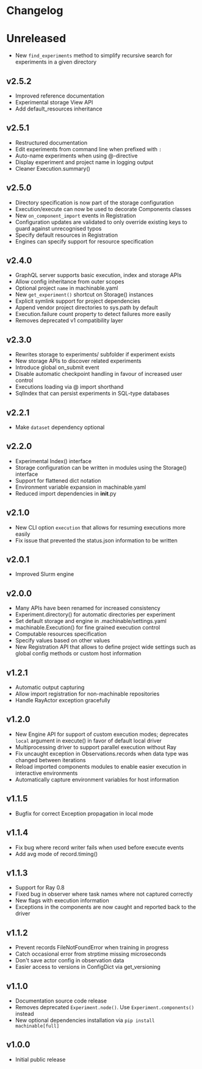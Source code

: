 # Changelog

<!-- Please add changes under the Unreleased section that reads 'No current changes' otherwise -->

# Unreleased

- New `find_experiments` method to simplify recursive search for experiments in a given directory

## v2.5.2

 - Improved reference documentation
 - Experimental storage View API
 - Add default_resources inheritance

## v2.5.1

 - Restructured documentation
 - Edit experiments from command line when prefixed with `:`
 - Auto-name experiments when using @-directive
 - Display experiment and project name in logging output
 - Cleaner Execution.summary()

## v2.5.0
 
 - Directory specification is now part of the storage configuration
 - Execution/execute can now be used to decorate Components classes
 - New `on_component_import` events in Registration
 - Configuration updates are validated to only override existing keys to guard against unrecognised typos
 - Specify default resources in Registration
 - Engines can specify support for resource specification

## v2.4.0

 - GraphQL server supports basic execution, index and storage APIs
 - Allow config inheritance from outer scopes
 - Optional project `name` in machinable.yaml
 - New `get_experiment()` shortcut on Storage() instances
 - Explicit symlink support for project dependencies
 - Append vendor project directories to sys.path by default
 - Execution.failure count property to detect failures more easily
 - Removes deprecated v1 compatibility layer

## v2.3.0

- Rewrites storage to experiments/ subfolder if experiment exists
- New storage APIs to discover related experiments
- Introduce global on_submit event
- Disable automatic checkpoint handling in favour of increased user control
- Executions loading via @ import shorthand
- SqlIndex that can persist experiments in SQL-type databases

## v2.2.1

- Make `dataset` dependency optional

## v2.2.0

 - Experimental Index() interface
 - Storage configuration can be written in modules using the Storage() interface
 - Support for flattened dict notation
 - Environment variable expansion in machinable.yaml
 - Reduced import dependencies in __init__.py

## v2.1.0

 - New CLI option `execution` that allows for resuming executions more easily
 - Fix issue that prevented the status.json information to be written

## v2.0.1

 - Improved Slurm engine

## v2.0.0

  - Many APIs have been renamed for increased consistency
  - Experiment.directory() for automatic directories per experiment
  - Set default storage and engine in .machinable/settings.yaml
  - machinable.Execution() for fine grained execution control
  - Computable resources specification
  - Specify values based on other values
  - New Registration API that allows to define project wide settings such as global config methods or custom host information

## v1.2.1

  - Automatic output capturing
  - Allow import registration for non-machinable repositories
  - Handle RayActor exception gracefully

## v1.2.0

  - New Engine API for support of custom execution modes; deprecates ``local`` argument in execute() in favor of default local driver
  - Multiprocessing driver to support parallel execution without Ray
  - Fix uncaught exception in Observations.records when data type was changed between iterations
  - Reload imported components modules to enable easier execution in interactive environments
  - Automatically capture environment variables for host information

## v1.1.5

  - Bugfix for correct Exception propagation in local mode

## v1.1.4

  - Fix bug where record writer fails when used before execute events
  - Add avg mode of record.timing()

## v1.1.3

  - Support for Ray 0.8
  - Fixed bug in observer where task names where not captured correctly
  - New flags with execution information
  - Exceptions in the components are now caught and reported back to the driver

## v1.1.2

  - Prevent records FileNotFoundError when training in progress
  - Catch occasional error from strptime missing microseconds
  - Don't save actor config in observation data
  - Easier access to versions in ConfigDict via get_versioning

## v1.1.0

  - Documentation source code release
  - Removes deprecated ``Experiment.node()``. Use ``Experiment.components()`` instead
  - New optional dependencies installation via ``pip install machinable[full]``

## v1.0.0

  - Initial public release